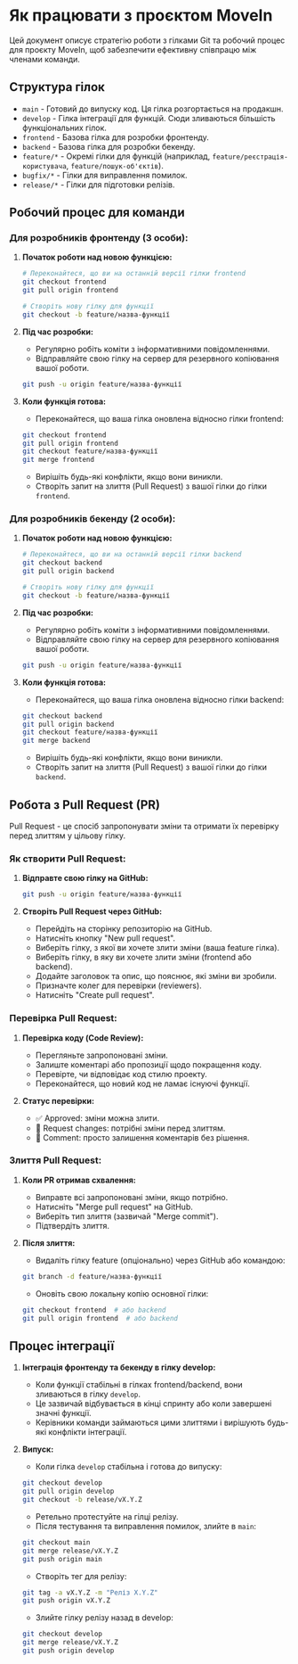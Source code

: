 # Як працювати з проєктом MoveIn

Цей документ описує стратегію роботи з гілками Git та робочий процес для проєкту MoveIn, щоб забезпечити ефективну співпрацю між членами команди.

## Структура гілок

- `main` - Готовий до випуску код. Ця гілка розгортається на продакшн.
- `develop` - Гілка інтеграції для функцій. Сюди зливаються більшість функціональних гілок.
- `frontend` - Базова гілка для розробки фронтенду.
- `backend` - Базова гілка для розробки бекенду.
- `feature/*` - Окремі гілки для функцій (наприклад, `feature/реєстрація-користувача`, `feature/пошук-об'єктів`).
- `bugfix/*` - Гілки для виправлення помилок.
- `release/*` - Гілки для підготовки релізів.

## Робочий процес для команди

### Для розробників фронтенду (3 особи):

1. **Початок роботи над новою функцією:**
   ```bash
   # Переконайтеся, що ви на останній версії гілки frontend
   git checkout frontend
   git pull origin frontend
   
   # Створіть нову гілку для функції
   git checkout -b feature/назва-функції
   ```

2. **Під час розробки:**
   - Регулярно робіть коміти з інформативними повідомленнями.
   - Відправляйте свою гілку на сервер для резервного копіювання вашої роботи.
   ```bash
   git push -u origin feature/назва-функції
   ```

3. **Коли функція готова:**
   - Переконайтеся, що ваша гілка оновлена відносно гілки frontend:
   ```bash
   git checkout frontend
   git pull origin frontend
   git checkout feature/назва-функції
   git merge frontend
   ```
   - Вирішіть будь-які конфлікти, якщо вони виникли.
   - Створіть запит на злиття (Pull Request) з вашої гілки до гілки `frontend`.

### Для розробників бекенду (2 особи):

1. **Початок роботи над новою функцією:**
   ```bash
   # Переконайтеся, що ви на останній версії гілки backend
   git checkout backend
   git pull origin backend
   
   # Створіть нову гілку для функції
   git checkout -b feature/назва-функції
   ```

2. **Під час розробки:**
   - Регулярно робіть коміти з інформативними повідомленнями.
   - Відправляйте свою гілку на сервер для резервного копіювання вашої роботи.
   ```bash
   git push -u origin feature/назва-функції
   ```

3. **Коли функція готова:**
   - Переконайтеся, що ваша гілка оновлена відносно гілки backend:
   ```bash
   git checkout backend
   git pull origin backend
   git checkout feature/назва-функції
   git merge backend
   ```
   - Вирішіть будь-які конфлікти, якщо вони виникли.
   - Створіть запит на злиття (Pull Request) з вашої гілки до гілки `backend`.

## Робота з Pull Request (PR)

Pull Request - це спосіб запропонувати зміни та отримати їх перевірку перед злиттям у цільову гілку.

### Як створити Pull Request:

1. **Відправте свою гілку на GitHub:**
   ```bash
   git push -u origin feature/назва-функції
   ```

2. **Створіть Pull Request через GitHub:**
   - Перейдіть на сторінку репозиторію на GitHub.
   - Натисніть кнопку "New pull request".
   - Виберіть гілку, з якої ви хочете злити зміни (ваша feature гілка).
   - Виберіть гілку, в яку ви хочете злити зміни (frontend або backend).
   - Додайте заголовок та опис, що пояснює, які зміни ви зробили.
   - Призначте колег для перевірки (reviewers).
   - Натисніть "Create pull request".

### Перевірка Pull Request:

1. **Перевірка коду (Code Review):**
   - Перегляньте запропоновані зміни.
   - Залиште коментарі або пропозиції щодо покращення коду.
   - Перевірте, чи відповідає код стилю проекту.
   - Переконайтеся, що новий код не ламає існуючі функції.

2. **Статус перевірки:**
   - ✅ Approved: зміни можна злити.
   - 🔄 Request changes: потрібні зміни перед злиттям.
   - 💬 Comment: просто залишення коментарів без рішення.

### Злиття Pull Request:

1. **Коли PR отримав схвалення:**
   - Виправте всі запропоновані зміни, якщо потрібно.
   - Натисніть "Merge pull request" на GitHub.
   - Виберіть тип злиття (зазвичай "Merge commit").
   - Підтвердіть злиття.

2. **Після злиття:**
   - Видаліть гілку feature (опціонально) через GitHub або командою:
   ```bash
   git branch -d feature/назва-функції
   ```
   - Оновіть свою локальну копію основної гілки:
   ```bash
   git checkout frontend  # або backend
   git pull origin frontend  # або backend
   ```

## Процес інтеграції

1. **Інтеграція фронтенду та бекенду в гілку develop:**
   - Коли функції стабільні в гілках frontend/backend, вони зливаються в гілку `develop`.
   - Це зазвичай відбувається в кінці спринту або коли завершені значні функції.
   - Керівники команди займаються цими злиттями і вирішують будь-які конфлікти інтеграції.

2. **Випуск:**
   - Коли гілка `develop` стабільна і готова до випуску:
   ```bash
   git checkout develop
   git pull origin develop
   git checkout -b release/vX.Y.Z
   ```
   - Ретельно протестуйте на гілці релізу.
   - Після тестування та виправлення помилок, злийте в `main`:
   ```bash
   git checkout main
   git merge release/vX.Y.Z
   git push origin main
   ```
   - Створіть тег для релізу:
   ```bash
   git tag -a vX.Y.Z -m "Реліз X.Y.Z"
   git push origin vX.Y.Z
   ```
   - Злийте гілку релізу назад в develop:
   ```bash
   git checkout develop
   git merge release/vX.Y.Z
   git push origin develop
   ```
 
